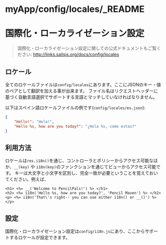 # myApp/config/locales/_README

<docmeta name="uniqueID" value="READMEmd329624">
<docmeta name="displayName" value="_README">

# 国際化・ローカライゼーション設定

> 国際化・ローカライゼーション設定に関しての公式ドキュメントもご覧ください:
> http://links.sailsjs.org/docs/config/locales

## ロケール
全てのロケールファイルは`config/locales`にあります。ここにJSONのキー・値のペアとして翻訳を加える事が出来ます。
ファイル名はリクエストヘッダーに基づく自動言語選択でサポートする言語とマッチしていなければなりません。

以下はスペイン語ロケールファイルの例です(`config/locales/es.json`):
```json
{
    "Hello!": "Hola!",
    "Hello %s, how are you today?": "¿Hola %s, como estas?"
}
```
## 利用方法
ロケールは`res.i18n()`を通じ、コントローラとポリシーからアクセス可能なほか、`__(key)` や `i18n(key)`のファンクションを通じてビューからアクセス可能です。
キーは大文字と小文字を区別し、完全一致が必要ということを覚えておいてください。例えば、

```ejs
<h1> <%= __('Welcome to PencilPals!') %> </h1>
<h2> <%= i18n('Hello %s, how are you today?', 'Pencil Maven') %> </h2>
<p> <%= i18n('That\'s right-- you can use either i18n() or __()') %> </p>
```

## 設定
国際化・ローカライゼーション設定は`config/i18n.js`にあり、ここからサポートするロケールが設定できます。
